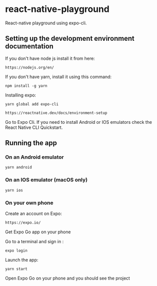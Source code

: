 # react-native-playground

React-native playground using expo-cli.

## Setting up the development environment documentation

If you don't have node js install it from here:

`https://nodejs.org/en/`

If you don't have yarn, install it using this command:

`npm install -g yarn`

Installing expo:

`yarn global add expo-cli`

`https://reactnative.dev/docs/environment-setup`

Go to Expo Cli. If you need to install Android or IOS emulators check the React Native CLI Quickstart.

## Running the app

### On an Android emulator

`yarn android`

### On an IOS emulator (macOS only)

`yarn ios`

### On your own phone

Create an account on Expo:

`https://expo.io/`

Get Expo Go app on your phone

Go to a terminal and sign in :

`expo login`

Launch the app:

`yarn start`

Open Expo Go on your phone and you should see the project
